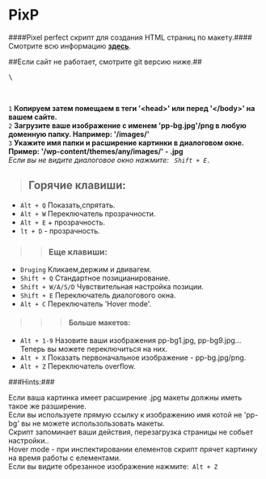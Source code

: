 PixP
====

####Pixel perfect скрипт для создания HTML страниц по макету.####
Смотрите всю информацию **<a href="http://jek-fdrv.16mb.com/pixp">здесь</a>**.

##Если сайт не работает, смотрите git версию ниже.##

<pre>\<script src="http://jek-fdrv.16mb.com/pixp/pixp.js" type="text/javascript">\</script></pre> <br>
<code>1</code> **Копируем затем помещаем в теги '&lt;head&gt;' или перед '&lt;/body&gt;' на вашем сайте.**<br>
<code>2</code> **Загрузите ваше изображение с именем 'pp-bg.jpg'/png в любую доменную папку. Например: '/images/'**<br>
<code>3</code> **Укажите имя папки и расширение картинки в диалоговом окне. Пример: '/wp-content/themes/any/images/' - .jpg** <br>
*Если вы не видите диалоговое окно нажмите: <code> Shift + E.</code>*

>##  Горячие клавиши:
<ul>
<li><code>Alt + Q</code> Показать,спрятать.</li>
<li><code>Alt + W</code> Переключатель прозрачности.</li>
<li><code>Alt + E</code> + прозрачность.</li>
<li><code>lt + D</code> - прозрачность.</li>
</ul>

>>### Еще клавиши:
<ul>
<li><code>Druging</code> Кликаем,держим и двивагем.</li>
<li><code>Shift + Q</code> Стандартное позицианирование.</li>
<li><code>Shift + W/A/S/D</code> Чувствительная настройка позиции.</li>
<li><code>Shift + E</code> Переключатель диалогового окна.</li>
<li><code>Alt + C</code> Переключатель 'Hover mode'.</li>
</ul>

>>>#### Больше макетов:
<ul>
<li><code>Alt + 1-9</code> Назовите ваши изображения pp-bg1.jpg, pp-bg9.jpg... Теперь вы можете переключиться на них.</li>
<li><code>Alt + X</code> Показать первоначальное изображение - pp-bg.jpg/png.</li>
<li><code>Alt + Z</code> Переключатель overflow.</li>
</ul>

###Hints:###
<table>
    <tr>
Если ваша картинка имеет расширение .jpg макеты должны иметь такое же разширение. <br />
Если вы используете прямую ссылку к изображению имя котой не 'pp-bg' вы не можете использользовать макеты.<br />
Скрипт запоминает ваши действия, перезагрузка страницы не собьет настройки..<br />
Hover mode - при инспектировании елементов скрипт прячет картинку на время работы с елементами.<br />
Если вы видите обрезанное изображение нажмите:<code> Alt + Z</code><br />
 </tr>
</table>
